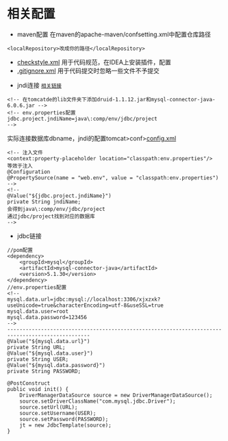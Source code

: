 # 相关配置
- maven配置
在maven的apache-maven/confsetting.xml中配置仓库路径
```
<localRepository>改成你的路径</localRepository>
```
- [checkstyle.xml](https://github.com/gpnine/JAVAWeb-Advanced/blob/master/zcl-webapp/checkstyle.xml)  用于代码规范，在IDEA上安装插件，配置
- [.gitignore.xml](https://github.com/gpnine/JAVAWeb-Advanced/blob/master/zcl-webapp/.gitignore)  用于代码提交时忽略一些文件不予提交

* jndi连接
<code>[相关链接](https://www.cnblogs.com/xdp-gacl/p/4040019.html)</code>
```
<!-- 在tomcatde的lib文件夹下添加druid-1.1.12.jar和mysql-connector-java-6.0.6.jar -->
<!-- env.properties配置
jdbc.project.jndiName=java\:comp/env/jdbc/project
-->
```
 实际连接数据库dbname，jndi的配置tomcat>conf>[config.xml](https://github.com/gpnine/JAVAWeb-Advanced/blob/master/config.xml)
```
<!-- 注入文件
<context:property-placeholder location="classpath:env.properties"/>
等效于注入
@Configuration
@PropertySource(name = "web.env", value = "classpath:env.properties")
-->
<!--
@Value("${jdbc.project.jndiName}")
private String jndiName;
会得到java\:comp/env/jdbc/project
通过jdbc/project找到对应的数据库
-->

```


- jdbc链接
```
//pom配置
<dependency>
	<groupId>mysql</groupId>
	<artifactId>mysql-connector-java</artifactId>
	<version>5.1.30</version>
</dependency>
//env.properties配置
<!--
mysql.data.url=jdbc:mysql://localhost:3306/xjxzxk?useUnicode=true&characterEncoding=utf-8&useSSL=true
mysql.data.user=root
mysql.data.password=123456
-->
-------------------------------------------------------------------------------------------------
@Value("${mysql.data.url}")
private String URL;
@Value("${mysql.data.user}")
private String USER;
@Value("${mysql.data.password}")
private String PASSWORD;

@PostConstruct
public void init() {
    DriverManagerDataSource source = new DriverManagerDataSource();
    source.setDriverClassName("com.mysql.jdbc.Driver");
    source.setUrl(URL);
    source.setUsername(USER);
    source.setPassword(PASSWORD);
    jt = new JdbcTemplate(source);
}
```
